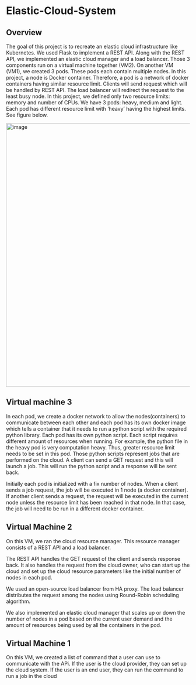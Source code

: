 # Elastic-Cloud-System

## Overview

The goal of this project is to recreate an elastic cloud infrastructure like Kubernetes. We used Flask to implement a REST API. Along with the REST API, we implemented an elastic cloud manager and a load balancer. Those 3 components run on a virtual machine together (VM2). On another VM (VM1), we created 3 pods. These pods each contain multiple nodes. In this project, a node is Docker container. Therefore, a pod is a network of docker containers having similar resource limit. Clients will send request which will be handled by REST API. The load balancer will redirect the request to the least busy node. In this project, we defined only two resource limits: memory and number of CPUs. We have 3 pods: heavy, medium and light. Each pod has different resource limit with ‘heavy’ having the highest limits. See figure below.




<img style = "" width="720" alt="image" src="https://github.com/shaun210/Elastic-Cloud-System/assets/78035557/0f7a9b65-4cfb-4a62-a3ba-ca9defbad52d">


## Virtual machine 3


In each pod, we create a docker network to allow the nodes(containers) to communicate between each other and each pod has its own docker image which tells a container that it needs to run a python script with the required python library. Each pod has its own python script. Each script requires different amount of resources when running. For example, the python file in the heavy pod is very computation heavy. Thus, greater resource limit needs to be set in this pod. Those python scripts represent jobs that are performed on the cloud. A client can send a GET request and this will launch a job. This will run the python script and a response will be sent back. 

Initially each pod is initialized with a fix number of nodes. When a client sends a job request, the job will be executed in 1 node (a docker container). If another client sends a request, the request will be executed in the current node unless the resource limit has been reached in that node. In that case, the job will need to be run in a different docker container.


## Virtual Machine 2


On this VM, we ran the cloud resource manager. This resource manager consists of a REST API and a load balancer.

The REST API handles the GET request of the client and sends response back. It also handles the request from the cloud owner, who can start up the cloud and set up the cloud resource parameters like the initial number of nodes in each pod. 

We used an open-source load balancer from HA proxy. The load balancer distributes the request among the nodes using Round-Robin scheduling algorithm. 

We also implemented an elastic cloud manager that scales up or down the number of nodes in a pod based on the current user demand and the amount of resources being used by all the containers in the pod.


## Virtual Machine 1

On this VM, we created a list of command that a user can use to communicate with the APi. If the user is the cloud provider, they can set up the cloud system. If the user is an end user, they can run the command to run a job in the cloud

